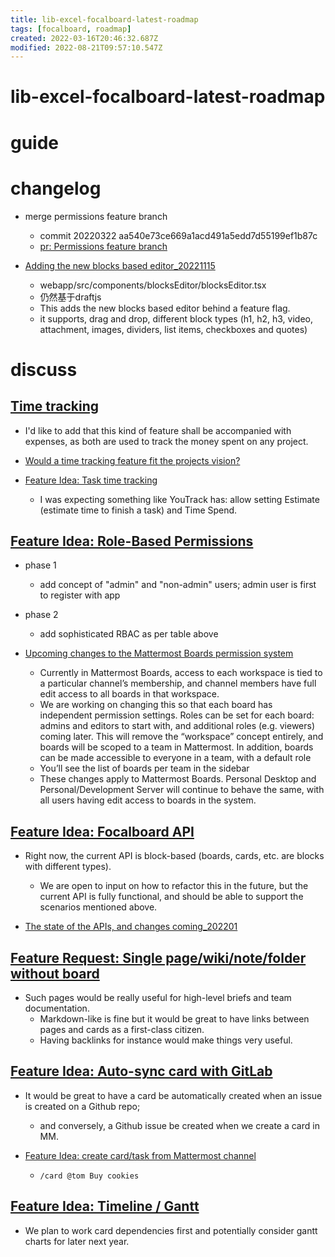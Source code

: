 ```yaml
---
title: lib-excel-focalboard-latest-roadmap
tags: [focalboard, roadmap]
created: 2022-03-16T20:46:32.687Z
modified: 2022-08-21T09:57:10.547Z
---
```


# lib-excel-focalboard-latest-roadmap

# guide

# changelog
- merge permissions feature branch
  - commit 20220322 aa540e73ce669a1acd491a5edd7d55199ef1b87c
  - [pr: Permissions feature branch](https://github.com/mattermost/focalboard/pull/2578)

- [Adding the new blocks based editor_20221115](https://github.com/mattermost/focalboard/pull/3825)
  - webapp/src/components/blocksEditor/blocksEditor.tsx
  - 仍然基于draftjs
  - This adds the new blocks based editor behind a feature flag.
  - it supports, drag and drop, different block types (h1, h2, h3, video, attachment, images, dividers, list items, checkboxes and quotes)
# discuss

## [Time tracking](https://github.com/mattermost/focalboard/discussions/207)

- I'd like to add that this kind of feature shall be accompanied with expenses, as both are used to track the money spent on any project.

- [Would a time tracking feature fit the projects vision?](https://github.com/mattermost/focalboard/discussions/874)

- [Feature Idea: Task time tracking](https://github.com/mattermost/focalboard/issues/1982)
  - I was expecting something like YouTrack has: allow setting Estimate (estimate time to finish a task) and Time Spend. 

## [Feature Idea: Role-Based Permissions](https://github.com/mattermost/focalboard/issues/584)

- phase 1
  - add concept of "admin" and "non-admin" users; admin user is first to register with app
- phase 2
  - add sophisticated RBAC as per table above

- [Upcoming changes to the Mattermost Boards permission system](https://github.com/mattermost/focalboard/discussions/2436)
  - Currently in Mattermost Boards, access to each workspace is tied to a particular channel’s membership, and channel members have full edit access to all boards in that workspace.
  - We are working on changing this so that each board has independent permission settings. Roles can be set for each board: admins and editors to start with, and additional roles (e.g. viewers) coming later. This will remove the “workspace” concept entirely, and boards will be scoped to a team in Mattermost. In addition, boards can be made accessible to everyone in a team, with a default role
  - You’ll see the list of boards per team in the sidebar
  - These changes apply to Mattermost Boards. Personal Desktop and Personal/Development Server will continue to behave the same, with all users having edit access to boards in the system.

## [Feature Idea: Focalboard API](https://github.com/mattermost/focalboard/issues/1116)

- Right now, the current API is block-based (boards, cards, etc. are blocks with different types). 
  - We are open to input on how to refactor this in the future, but the current API is fully functional, and should be able to support the scenarios mentioned above.

- [The state of the APIs, and changes coming_202201](https://github.com/mattermost/focalboard/discussions/2139)

## [Feature Request: Single page/wiki/note/folder without board](https://github.com/mattermost/focalboard/issues/166)

- Such pages would be really useful for high-level briefs and team documentation.
  - Markdown-like is fine but it would be great to have links between pages and cards as a first-class citizen. 
  - Having backlinks for instance would make things very useful.

## [Feature Idea: Auto-sync card with GitLab](https://github.com/mattermost/focalboard/issues/2597)

- It would be great to have a card be automatically created when an issue is created on a Github repo; 
  - and conversely, a Github issue be created when we create a card in MM.

- [Feature Idea: create card/task from Mattermost channel](https://github.com/mattermost/focalboard/issues/382)
  - `/card @tom Buy cookies`

## [Feature Idea: Timeline / Gantt](https://github.com/mattermost/focalboard/issues/662)

- We plan to work card dependencies first and potentially consider gantt charts for later next year.

